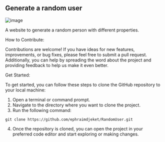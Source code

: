 ## Generate a random user

![image](https://github.com/ephraimdjeket/RandomUser/assets/45997915/69801e64-faea-41ae-8dff-5be1e7755b44)

A website to generate a random person with different properties.

How to Contribute:

Contributions are welcome! If you have ideas for new features, improvements, or bug fixes, please feel free to submit a pull request. Additionally, you can help by spreading the word about the project and providing feedback to help us make it even better.

Get Started:

To get started, you can follow these steps to clone the GitHub repository to your local machine:

1. Open a terminal or command prompt.
2. Navigate to the directory where you want to clone the project.
3. Run the following command:
```
git clone https://github.com/ephraimdjeket/RandomUser.git
```
4. Once the repository is cloned, you can open the project in your preferred code editor and start exploring or making changes.



